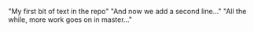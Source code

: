 "My first bit of text in the repo" 
"And now we add a second line..." 
"All the while, more work goes on in master..." 
